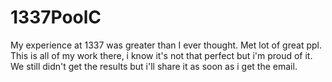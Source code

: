 # 1337PoolC

My experience at 1337 was greater than I ever thought. Met lot of great ppl.
This is all of my work there, i know it's not that perfect but i'm proud of it.
We still didn't get the results but i'll share it as soon as i get the email.
